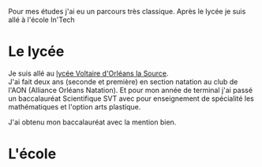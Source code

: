 Pour mes études j'ai eu un parcours très classique. Après le lycée je suis allé
à l'école In'Tech

# Le lycée

Je suis allé au [lycée Voltaire d'Orléans la Source](http://www.voltaire.com.fr/ "Site du lycée Voltaire").  
J'ai fait deux ans (seconde et première) en section natation au club de l'AON
(Alliance Orléans Natation). Et pour mon année de terminal j'ai passé un
baccalauréat Scientifique SVT avec pour enseignement de spécialité les
mathématiques et l'option arts plastique.

J'ai obtenu mon baccalauréat avec la mention bien.

# L'école

